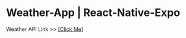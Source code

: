 # Weather-App | React-Native-Expo

Weather API Link >> [[Click Me]](https://www.weatherapi.com "Weather API") 